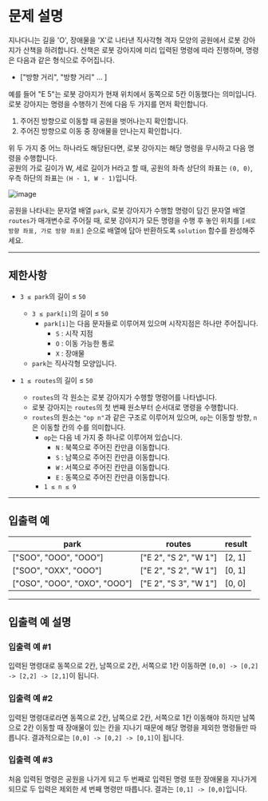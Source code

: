 # 문제 설명

지나다니는 길을 'O', 장애물을 'X'로 나타낸 직사각형 격자 모양의 공원에서 로봇 강아지가 산책을 하려합니다. 산책은 로봇 강아지에 미리 입력된 명령에 따라 진행하며, 명령은 다음과 같은 형식으로 주어집니다.

- ["방향 거리", "방향 거리" … ]

예를 들어 "E 5"는 로봇 강아지가 현재 위치에서 동쪽으로 5칸 이동했다는 의미입니다. 로봇 강아지는 명령을 수행하기 전에 다음 두 가지를 먼저 확인합니다.

1. 주어진 방향으로 이동할 때 공원을 벗어나는지 확인합니다.
2. 주어진 방향으로 이동 중 장애물을 만나는지 확인합니다.

위 두 가지 중 어느 하나라도 해당된다면, 로봇 강아지는 해당 명령을 무시하고 다음 명령을 수행합니다.  
공원의 가로 길이가 W, 세로 길이가 H라고 할 때, 공원의 좌측 상단의 좌표는 `(0, 0)`, 우측 하단의 좌표는 `(H - 1, W - 1)`입니다.

![image](https://user-images.githubusercontent.com/62426665/217702316-1bd5d3ba-c1d7-4133-bfb5-36bdc85a08ba.png)

공원을 나타내는 문자열 배열 `park`, 로봇 강아지가 수행할 명령이 담긴 문자열 배열 `routes`가 매개변수로 주어질 때, 로봇 강아지가 모든 명령을 수행 후 놓인 위치를 `[세로 방향 좌표, 가로 방향 좌표]` 순으로 배열에 담아 반환하도록 `solution` 함수를 완성해주세요.

---

## 제한사항

- `3 ≤ park`의 길이 ≤ `50`
  - `3 ≤ park[i]`의 길이 ≤ `50`
    - `park[i]`는 다음 문자들로 이루어져 있으며 시작지점은 하나만 주어집니다.
      - `S` : 시작 지점
      - `O` : 이동 가능한 통로
      - `X` : 장애물
  - `park`는 직사각형 모양입니다.

- `1 ≤ routes`의 길이 ≤ `50`
  - `routes`의 각 원소는 로봇 강아지가 수행할 명령어를 나타냅니다.
  - 로봇 강아지는 `routes`의 첫 번째 원소부터 순서대로 명령을 수행합니다.
  - `routes`의 원소는 `"op n"`과 같은 구조로 이루어져 있으며, `op`는 이동할 방향, `n`은 이동할 칸의 수를 의미합니다.
    - `op`는 다음 네 가지 중 하나로 이루어져 있습니다.
      - `N` : 북쪽으로 주어진 칸만큼 이동합니다.
      - `S` : 남쪽으로 주어진 칸만큼 이동합니다.
      - `W` : 서쪽으로 주어진 칸만큼 이동합니다.
      - `E` : 동쪽으로 주어진 칸만큼 이동합니다.
    - `1 ≤ n ≤ 9`

---

## 입출력 예

| park                        | routes                 | result   |
|-----------------------------|------------------------|----------|
| ["SOO", "OOO", "OOO"]       | ["E 2", "S 2", "W 1"]  | [2, 1]   |
| ["SOO", "OXX", "OOO"]       | ["E 2", "S 2", "W 1"]  | [0, 1]   |
| ["OSO", "OOO", "OXO", "OOO"]| ["E 2", "S 3", "W 1"]  | [0, 0]   |

---

## 입출력 예 설명

### 입출력 예 #1

입력된 명령대로 동쪽으로 2칸, 남쪽으로 2칸, 서쪽으로 1칸 이동하면 `[0,0] -> [0,2] -> [2,2] -> [2,1]`이 됩니다.

### 입출력 예 #2

입력된 명령대로라면 동쪽으로 2칸, 남쪽으로 2칸, 서쪽으로 1칸 이동해야 하지만 남쪽으로 2칸 이동할 때 장애물이 있는 칸을 지나기 때문에 해당 명령을 제외한 명령들만 따릅니다. 결과적으로는 `[0,0] -> [0,2] -> [0,1]`이 됩니다.

### 입출력 예 #3

처음 입력된 명령은 공원을 나가게 되고 두 번째로 입력된 명령 또한 장애물을 지나가게 되므로 두 입력은 제외한 세 번째 명령만 따릅니다. 결과는 `[0,1] -> [0,0]`입니다.

